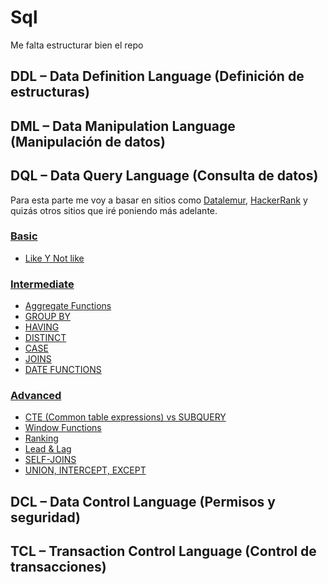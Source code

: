 # Sql
Me falta estructurar bien el repo

## DDL – Data Definition Language (Definición de estructuras)

## DML – Data Manipulation Language (Manipulación de datos)

## DQL – Data Query Language (Consulta de datos)
Para esta parte me voy a basar en sitios como [Datalemur](https://datalemur.com/), [HackerRank](https://www.hackerrank.com/domains/sql) y quizás otros sitios que iré poniendo más adelante.

### [Basic](https://github.com/yesidexe/Sqlon/blob/main/DQL/Datalemur/Learn/basic.md)

- [Like Y Not like](https://github.com/yesidexe/Sqlon/blob/main/DQL/Datalemur/Learn/basic.md#like-y-not-like)

### [Intermediate](https://github.com/yesidexe/Sqlon/blob/main/DQL/Datalemur/Learn/intermediate.md)

- [Aggregate Functions](https://github.com/yesidexe/Sqlon/blob/main/DQL/Datalemur/Learn/intermediate.md#aggregate-functions)
- [GROUP BY](https://github.com/yesidexe/Sqlon/blob/main/DQL/Datalemur/Learn/intermediate.md#group-by)
- [HAVING](https://github.com/yesidexe/Sqlon/blob/main/DQL/Datalemur/Learn/intermediate.md#having)
- [DISTINCT](https://github.com/yesidexe/Sqlon/blob/main/DQL/Datalemur/Learn/intermediate.md#distinct)
- [CASE](https://github.com/yesidexe/Sqlon/blob/main/DQL/Datalemur/Learn/intermediate.md#case)
- [JOINS](https://github.com/yesidexe/Sqlon/blob/main/DQL/Datalemur/Learn/intermediate.md#joins)
- [DATE FUNCTIONS](https://github.com/yesidexe/Sqlon/blob/main/DQL/Datalemur/Learn/intermediate.md#date-functions)

### [Advanced](https://github.com/yesidexe/Sqlon/blob/main/DQL/Datalemur/Learn/advanced.md#advanced)

- [CTE (Common table expressions) vs SUBQUERY](https://github.com/yesidexe/Sqlon/blob/main/DQL/Datalemur/Learn/advanced.md#cte-common-table-expressions-vs-subquery)
- [Window Functions](https://github.com/yesidexe/Sqlon/blob/main/DQL/Datalemur/Learn/advanced.md#window-functions)
- [Ranking](https://github.com/yesidexe/Sqlon/blob/main/DQL/Datalemur/Learn/advanced.md#ranking)
- [Lead & Lag](https://github.com/yesidexe/Sqlon/blob/main/DQL/Datalemur/Learn/advanced.md#lead--lag)
- [SELF-JOINS](https://github.com/yesidexe/Sqlon/blob/main/DQL/Datalemur/Learn/advanced.md#self-joins)
- [UNION, INTERCEPT, EXCEPT](https://github.com/yesidexe/Sqlon/blob/main/DQL/Datalemur/Learn/advanced.md#union-intercept-except)

## DCL – Data Control Language (Permisos y seguridad)

## TCL – Transaction Control Language (Control de transacciones)